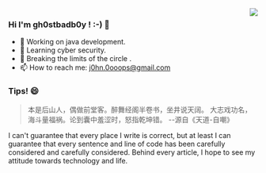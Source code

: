 <img align="right" src="https://github-readme-stats.vercel.app/api?username=gh0stbadb0y&show_icons=true&icon_color=CE1D2D&text_color=718096&bg_color=ffffff&hide_title=true" />


### Hi I'm gh0stbadb0y ! :-) 👋

- 🔭 Working on java development. 
- 🌱 Learning cyber security.
- 🤔 Breaking the limits of the circle .
- 📫 How to reach me: j0hn.0ooops@gmail.com

### Tips! 😄

> 本是后山人，偶做前堂客。醉舞经阁半卷书，坐井说天阔。
> 大志戏功名，海斗量福祸。论到囊中羞涩时，怒指乾坤错。
> --源自《天道-自嘲》

I can't guarantee that every place I write is correct, but at least I can guarantee that every sentence and line of code has been carefully considered and carefully considered. Behind every article, I hope to see my attitude towards technology and life.

